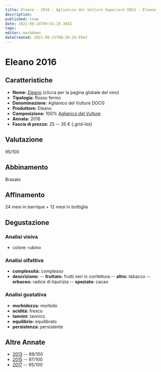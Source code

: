 ```yaml
---
title: Eleano - 2016 - Aglianico del Vulture Superiore DOCG - Eleano
description: 
published: true
date: 2021-08-24T09:41:19.364Z
tags: 
editor: markdown
dateCreated: 2021-08-23T08:36:29.956Z
---
```


# Eleano 2016

## Caratteristiche
- **Nome:** [Eleano](/vini/Italia/Basilicata/Eleano/Eleano/scheda-globale) (clicca per la pagina globale del vino) 
- **Tipologia:** Rosso fermo
- **Denominazione:** Aglianico del Vulture DOCG 
- **Produttore:** Eleano 
- **Composizione:** 100% [Aglianico del Vulture](/vitigni/bacca-nera/aglianico-del-vulture)
- **Annata:** 2016
- **Fascia di prezzo:** 25 -- 35 €
{.grid-list}

## Valutazione

<span class="valutazione">95/100</span>

## Abbinamento
Brasato

## Affinamento
24 mesi in barrique + 12 mesi in bottiglia 

## Degustazione

### Analisi visiva
- colore: rubino

### Analisi olfattiva
- **complessità:**  complesso
- **descrizione:** 
-- **fruttato:** frutti neri in confettura
-- **altro:** tabacco
-- **erbaceo:** radice di liquirizia
-- **speziato:** cacao

### Analisi gustativa
- **morbidezza:** morbido
- **acidità:** fresco
- **tannini:** tannico
- **equilibrio:** equilibrato
- **persistenza:** persistente

## Altre Annate
- [2013](/vini/Italia/Basilicata/Eleano/Eleano/2013) -- 89/100
- [2015](/vini/Italia/Basilicata/Eleano/Eleano/2015) -- 97/100
- [2017](/vini/Italia/Basilicata/Eleano/Eleano/2017) -- 95/100
 